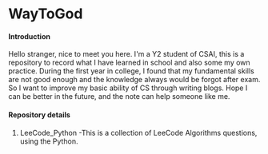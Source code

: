 # WayToGod

#### Introduction
Hello stranger, nice to meet you here. I'm a Y2 student of CSAI, this is a repository to record what I have learned in school and also some my own practice. During the first year in college, I found that my fundamental skills are not good enough and the knowledge always would be forgot after exam. So I want to improve my basic ability of CS through writing blogs. Hope I can be better in the future, and the note can help someone like me.


#### Repository details

1.  LeeCode_Python -This is a collection of LeeCode Algorithms questions, using the Python.



